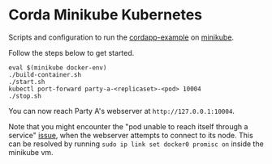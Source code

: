 # Corda Minikube Kubernetes

Scripts and configuration to run the [cordapp-example](https://github.com/corda/cordapp-example) on [minikube](https://github.com/kubernetes/minikube).

Follow the steps below to get started.
```
eval $(minikube docker-env)
./build-container.sh
./start.sh
kubectl port-forward party-a-<replicaset>-<pod> 10004
./stop.sh
```

You can now reach Party A's webserver at `http://127.0.0.1:10004`.

Note that you might encounter the "pod unable to reach itself through a
service" [issue](https://github.com/kubernetes/minikube/issues/1568), when the
webserver attempts to connect to its node. This can be resolved by running
`sudo ip link set docker0 promisc on` inside the minikube vm.
